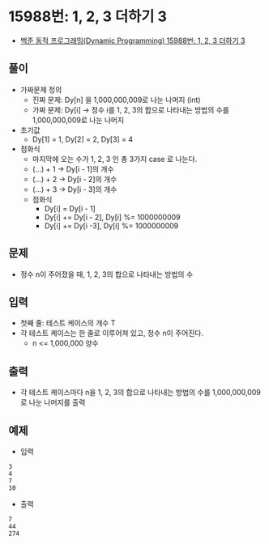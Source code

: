 # 15988번: 1, 2, 3 더하기 3
- [백준 동적 프로그래밍(Dynamic Programming) 15988번: 1, 2, 3 더하기 3](https://www.acmicpc.net/problem/15988)

## 풀이 
- 가짜문제 정의
  - 진짜 문제: Dy[n] 을 1,000,000,009로 나눈 나머지 (int)
  - 가짜 문제: Dy[i] -> 정수 i를 1, 2, 3의 합으로 나타내는 방법의 수를 1,000,000,009로 나눈 나머지
- 초기값
  - Dy[1] = 1, Dy[2] = 2, Dy[3] = 4
- 점화식
  - 마지막에 오는 수가 1, 2, 3 인 총 3가지 case 로 나눈다.
  - (...) + 1 -> Dy[i - 1]의 개수
  - (...) + 2 -> Dy[i - 2]의 개수
  - (...) + 3 -> Dy[i - 3]의 개수
  - 점화식
    - Dy[i] = Dy[i - 1]
    - Dy[i] += Dy[i - 2], Dy[i] %= 1000000009
    - Dy[i] += Dy[i -3], Dy[i] %= 1000000009

## 문제
- 정수 n이 주어졌을 때, 1, 2, 3의 합으로 나타내는 방법의 수

## 입력
- 첫째 줄: 테스트 케이스의 개수 T
- 각 테스트 케이스는 한 줄로 이루어져 있고, 정수 n이 주어진다.
  - n <= 1,000,000 양수

## 출력
- 각 테스트 케이스마다 n을 1, 2, 3의 합으로 나타내는 방법의 수를 1,000,000,009로 나눈 나머지를 출력

## 예제
- 입력
```text
3
4
7
10
```
- 출력
```text
7
44
274
```